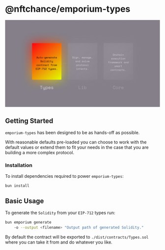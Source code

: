# @nftchance/emporium-types

![Header image](README.png)

<!-- TODO: Why? -->

## Getting Started

`emporium-types` has been designed to be as hands-off as possible. 

With reasonable defaults pre-loaded you can choose to work with the default values or extend them to fit your needs in the case that you are building a more complex protocol.

### Installation

To install dependencies required to power `emporium-types`:

```bash
bun install
```

## Basic Usage

To generate the `Solidity` from your `EIP-712` types run:

```bash
bun emporium generate
    -o --output <filename> "Output path of generated Solidity."
```

By default the contract will be exported to `./dist/contracts/Types.sol` where you can take it from and do whatever you like.